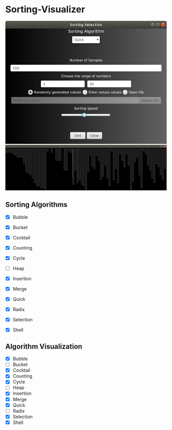 # Sorting-Visualizer

<div align = "center">
 <img src="src/Screenshot%20from%202020-06-02%2015-27-48.png">
</div>

<div align = "center">
 <img src="src/Screenshot%20from%202020-06-02%2015-32-01.png">
</div>

## Sorting Algorithms
- [x] Bubble
- [x] Bucket
- [x] Cocktail
- [x] Counting
- [x] Cycle
- [ ] Heap
- [x] Insertion
- [x] Merge
- [x] Quick
- [x] Radix
- [x] Selection
- [x] Shell


## Algorithm Visualization
- [x] Bubble
- [ ] Bucket
- [x] Cocktail
- [x] Counting
- [x] Cycle
- [ ] Heap
- [x] Insertion
- [x] Merge
- [x] Quick
- [ ] Radix
- [x] Selection
- [x] Shell
